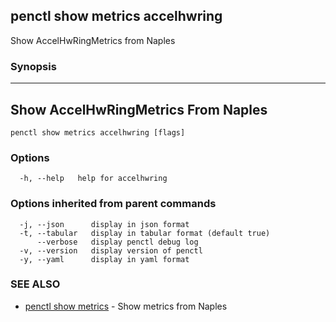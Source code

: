 ## penctl show metrics accelhwring

Show AccelHwRingMetrics from Naples

### Synopsis



---------------------------------
 Show AccelHwRingMetrics From Naples 
---------------------------------


```
penctl show metrics accelhwring [flags]
```

### Options

```
  -h, --help   help for accelhwring
```

### Options inherited from parent commands

```
  -j, --json      display in json format
  -t, --tabular   display in tabular format (default true)
      --verbose   display penctl debug log
  -v, --version   display version of penctl
  -y, --yaml      display in yaml format
```

### SEE ALSO
* [penctl show metrics](penctl_show_metrics.md)	 - Show metrics from Naples

